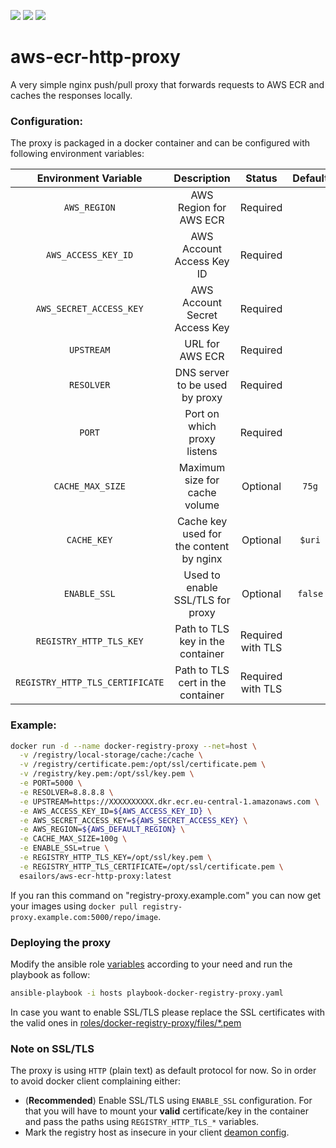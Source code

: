 
<p align="left">
    <a href="https://hub.docker.com/r/esailors/aws-ecr-http-proxy/builds" alt="Build">
        <img src="https://img.shields.io/docker/build/esailors/aws-ecr-http-proxy" /></a>
    <a href="https://hub.docker.com/r/esailors/aws-ecr-http-proxy" alt="Pulls">
        <img src="https://img.shields.io/docker/pulls/esailors/aws-ecr-http-proxy" /></a>
    <a href="https://www.esailors.de" alt="Maintained">
        <img src="https://img.shields.io/maintenance/yes/2019.svg" /></a>

</p>

# aws-ecr-http-proxy

A very simple nginx push/pull proxy that forwards requests to AWS ECR and caches the responses locally.

### Configuration:
The proxy is packaged in a docker container and can be configured with following environment variables:

| Environment Variable                | Description                                    | Status                            | Default    |
| :---------------------------------: | :--------------------------------------------: | :-------------------------------: | :--------: |
| `AWS_REGION`                        | AWS Region for AWS ECR                         | Required                          |            |
| `AWS_ACCESS_KEY_ID`                 | AWS Account Access Key ID                      | Required                          |            |
| `AWS_SECRET_ACCESS_KEY`             | AWS Account Secret Access Key                  | Required                          |            |
| `UPSTREAM`                          | URL for AWS ECR                                | Required                          |            |
| `RESOLVER`                          | DNS server to be used by proxy                 | Required                          |            |
| `PORT`                              | Port on which proxy listens                    | Required                          |            |
| `CACHE_MAX_SIZE`                    | Maximum size for cache volume                  | Optional                          |  `75g`     |
| `CACHE_KEY`                         | Cache key used for the content by nginx        | Optional                          |  `$uri`    |
| `ENABLE_SSL`                        | Used to enable SSL/TLS for proxy               | Optional                          | `false`    |
| `REGISTRY_HTTP_TLS_KEY`             | Path to TLS key in the container               | Required with TLS                 |            |
| `REGISTRY_HTTP_TLS_CERTIFICATE`     | Path to TLS cert in the container              | Required with TLS                 |            |

### Example:

```sh
docker run -d --name docker-registry-proxy --net=host \
  -v /registry/local-storage/cache:/cache \
  -v /registry/certificate.pem:/opt/ssl/certificate.pem \
  -v /registry/key.pem:/opt/ssl/key.pem \
  -e PORT=5000 \
  -e RESOLVER=8.8.8.8 \
  -e UPSTREAM=https://XXXXXXXXXX.dkr.ecr.eu-central-1.amazonaws.com \
  -e AWS_ACCESS_KEY_ID=${AWS_ACCESS_KEY_ID} \
  -e AWS_SECRET_ACCESS_KEY=${AWS_SECRET_ACCESS_KEY} \
  -e AWS_REGION=${AWS_DEFAULT_REGION} \
  -e CACHE_MAX_SIZE=100g \
  -e ENABLE_SSL=true \
  -e REGISTRY_HTTP_TLS_KEY=/opt/ssl/key.pem \
  -e REGISTRY_HTTP_TLS_CERTIFICATE=/opt/ssl/certificate.pem \
  esailors/aws-ecr-http-proxy:latest
```

If you ran this command on "registry-proxy.example.com" you can now get your images using `docker pull registry-proxy.example.com:5000/repo/image`.

### Deploying the proxy
Modify the ansible role [variables](https://github.com/eSailors/aws-ecr-http-proxy/tree/master/roles/docker-registry-proxy/defaults) according to your need and run the playbook as follow:
```sh
ansible-playbook -i hosts playbook-docker-registry-proxy.yaml
```
In case you want to enable SSL/TLS please replace the SSL certificates with the valid ones in [roles/docker-registry-proxy/files/*.pem](https://github.com/eSailors/aws-ecr-http-proxy/tree/master/roles/docker-registry-proxy/files)

### Note on SSL/TLS
The proxy is using `HTTP` (plain text) as default protocol for now. So in order to avoid docker client complaining either:
 - (**Recommended**) Enable SSL/TLS using `ENABLE_SSL` configuration. For that you will have to mount your **valid** certificate/key in the container and pass the paths using  `REGISTRY_HTTP_TLS_*` variables.
 - Mark the registry host as insecure in your client [deamon config](https://docs.docker.com/registry/insecure/).
